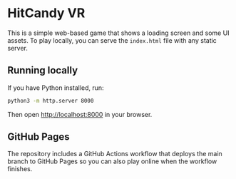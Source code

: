# HitCandy VR

This is a simple web-based game that shows a loading screen and some UI assets. To play locally, you can serve the `index.html` file with any static server.

## Running locally

If you have Python installed, run:

```bash
python3 -m http.server 8000
```

Then open <http://localhost:8000> in your browser.

## GitHub Pages

The repository includes a GitHub Actions workflow that deploys the main branch to GitHub Pages so you can also play online when the workflow finishes.
